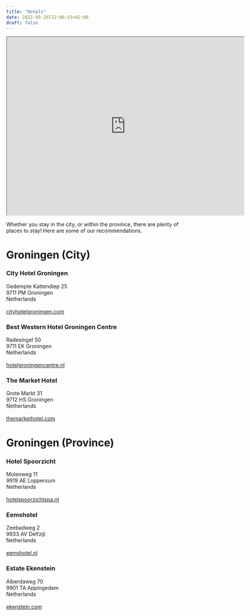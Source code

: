 ```yaml
---
title: "Hotels"
date: 2022-09-26T22:06:53+02:00
draft: false
---
```


<iframe src="https://www.google.com/maps/d/u/0/embed?mid=1cI-A2JbfgCQ5K100wCcERvE9fKmSLcQ&ehbc=2E312F" width="640" height="480"></iframe>

Whether you stay in the city, or within the province, there are plenty of places to stay! Here are some of our recommendations.

<h1>Groningen (City)</h1>

<h3>City Hotel Groningen</h3>

Gedempte Kattendiep 25<br />
9711 PM Groningen<br />
Netherlands<br />
<br />
<a href="https://www.cityhotelgroningen.com/en/">cityhotelgroningen.com</a>

<h3>Best Western Hotel Groningen Centre</h3>

Radesingel 50<br />
9711 EK Groningen<br />
Netherlands<br />
<br />
<a href="https://hotelgroningencentre.nl/en/">hotelgroningencentre.nl</a>

<h3>The Market Hotel</h3>

Grote Markt 31<br />
9712 HS Groningen<br />
Netherlands<br />
<br />
<a href="https://themarkethotel.com/">themarkethotel.com</a>

<h1>Groningen (Province)</h1>


<h3>Hotel Spoorzicht</h3>

Molenweg 11<br />
9919 AE Loppersum<br />
Netherlands<br />
<br />
<a href="https://www.hotelspoorzichtspa.nl/">hotelspoorzichtspa.nl</a>

<h3>Eemshotel</h3>

Zeebadweg 2<br />
9933 AV Delfzijl<br />
Netherlands<br />
<br />
<a href="https://www.eemshotel.nl/en/">eemshotel.nl</a>

<h3>Estate Ekenstein</h3>

Alberdaweg 70<br />
9901 TA Appingedam<br />
Netherlands<br />
<br />
<a href="https://www.ekenstein.com/en/hotel/">ekenstein.com</a>
